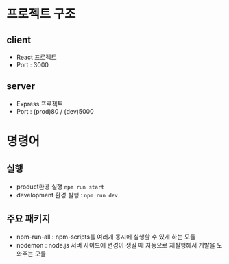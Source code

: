 # 프로젝트 구조
## client
- React 프로젝트
- Port : 3000
## server
- Express 프로젝트
- Port : (prod)80 / (dev)5000
# 명령어
##  실행
- product환경 실행 `npm run start`
- development 환경 실행 : `npm run dev`
## 주요 패키지
* npm-run-all : npm-scripts를 여러개 동시에 실행할 수 있게 하는 모듈
* nodemon : node.js 서버 사이드에 변경이 생길 때 자동으로 재실행해서 개발을 도와주는 모듈
